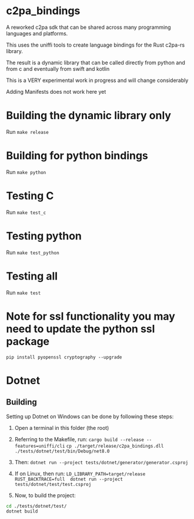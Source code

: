 # c2pa_bindings

A reworked c2pa sdk that can be shared across many programming languages and platforms.

This uses the uniffi tools to create language bindings for the Rust c2pa-rs library.

The result is a dynamic library that can be called directly from python and from c and eventually from swift and kotlin

This is a VERY experimental work in progress and will change considerably

Adding Manifests does not work here yet

# Building the dynamic library only

Run `make release`

# Building for python bindings

Run `make python`

# Testing C

Run `make test_c`

# Testing python

Run `make test_python`

# Testing all

Run `make test`


# Note for ssl functionality you may need to update the python ssl package

`pip install pyopenssl cryptography --upgrade`

# Dotnet

## Building

Setting up Dotnet on Windows can be done by following these steps:

1) Open a terminal in this folder (the root)
2) Referring to the Makefile, run:
`cargo build --release --features=uniffi/cli`
`cp ./target/release/c2pa_bindings.dll ./tests/dotnet/test/bin/Debug/net8.0`
3) Then:
`dotnet run --project tests/dotnet/generator/generator.csproj`
4) If on Linux, then run:
`LD_LIBRARY_PATH=target/release RUST_BACKTRACE=full  dotnet run --project tests/dotnet/test/test.csproj`

5) Now, to build the project:

```sh
cd ./tests/dotnet/test/
dotnet build
```
